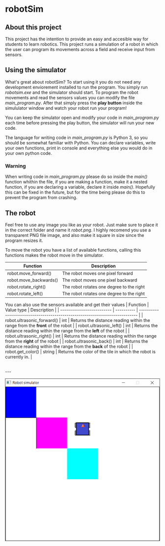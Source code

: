 # robotSim

## About this project
This project has the intention to provide an easy and accesible way for students to learn robotics. 
This project runs a simulation of a robot in which the user can program its movements across a field and receive input from sensors.
<!-- Due to the Covid-19 pandemic teaching robotics without hands-on projects has become challenging -->

## Using the simulator

What's great about robotSim? To start using it you do not need any development enviorement installed to run the program. You simply run *robotsim.exe* and the simulator should start. 
To program the robot movements and read the sensors values you can modify the file *main_program.py*. 
After that simply press the **play button** inside the simululator window and watch your robot run your program!

You can keep the simulator open and modify your code in *main_program.py* each time before pressing the play button, the simulator will run your new code.

The language for writing code in *main_program.py* is Python 3, so you should be somewhat familiar with Python. 
You can declare variables, write your own functions, print in console and everything else you would do in your own python code. 

### Warning

When writing code in *main_program.py* please do so inside the *main()* function whithin the file, if you are making a function, make it a nested function, if you are declaring a variable, declare it inside *main()*.
Hopefully this can be fixed in the future, but for the time being please do this to prevent the program from crashing.

## The robot
Feel free to use any image you like as your robot. Just make sure to place it in the correct folder and name it *robot.png*. 
I highly recomend you use a transparent PNG file image, and also make it square in size since the program resizes it.

To move the robot you have a list of available functions, calling this functions makes the robot move in the simulator.

| Function               | Description                               |
| ---------------------- | ----------------------------------------- |
| robot.move_forward()   | The robot moves one pixel forward         |
| robot.move_backwards() | The robot moves one pixel backward        |
| robot.rotate_right()   | The robot rotates one degree to the right |
| robot.rotate_left()    | The robot rotates one degree to the right |

You can also use the sensors available and get their values
| Function                   | Value type | Description                                                                   |
| -------------------------- | ---------- | ----------------------------------------------------------------------------- |
| robot.ultrasonic_forward() | int        | Returns the distance reading within the range from the **front** of the robot |
| robot.ultrasonic_left()    | int        | Returns the distance reading within the range from the **left** of the robot  |
| robot.ultrasonic_right()   | int        | Returns the distance reading within the range from the **right** of the robot |
| robot.ultrasonic_back()    | int        | Returns the distance reading within the range from the **back** of the robot  |
| robot.get_color()          | string     | Returns the color of the tile in which the robot is currently in.             |

<br>
---

![Simulator screen shot](images/simulator_view.png)
